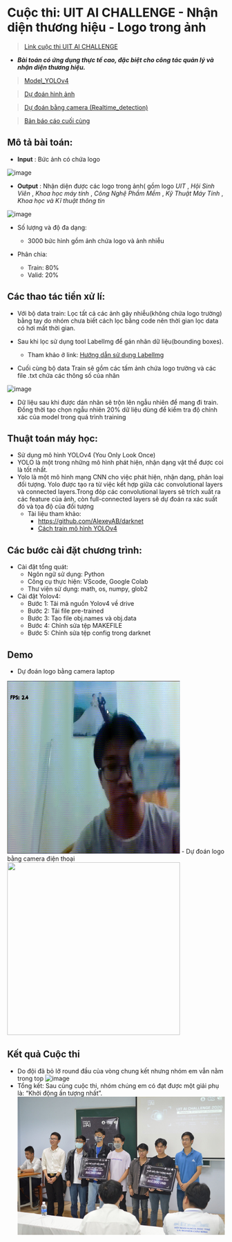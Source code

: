 # Cuộc thi: UIT AI CHALLENGE - Nhận diện thương hiệu - Logo trong ảnh
> [Link cuộc thi UIT AI CHALLENGE](http://aiclub.cs.uit.edu.vn/)

* ***Bài toán có ứng dụng thực tế cao, đặc biệt cho công tác quản lý và nhận diện thương hiệu.***
> [Model_YOLOv4](https://github.com/khoaphamj1505/CS114.L11.KHCL/blob/master/%C4%90%E1%BB%93%20%C3%A1n%20cu%E1%BB%91i%20k%E1%BB%B3/Train_model.ipynb)

> [Dự đoán hình ảnh](https://github.com/khoaphamj1505/CS114.L11.KHCL/blob/master/%C4%90%E1%BB%93%20%C3%A1n%20cu%E1%BB%91i%20k%E1%BB%B3/img_detect.py)

> [Dự đoán bằng camera (Realtime_detection)](https://github.com/khoaphamj1505/CS114.L11.KHCL/blob/master/%C4%90%E1%BB%93%20%C3%A1n%20cu%E1%BB%91i%20k%E1%BB%B3/realtime_detect.py)

> [Bản báo cáo cuối cùng](https://github.com/khoaphamj1505/CS114.L11.KHCL/blob/master/%C4%90%E1%BB%93%20%C3%A1n%20cu%E1%BB%91i%20k%E1%BB%B3/DoAnCuoiKi_CS114.L11.KHCL.pdf)

## Mô tả bài toán:
* **Input** : Bức ảnh có chứa logo

![image](https://user-images.githubusercontent.com/63738324/104817010-2b7ade80-5851-11eb-8695-14087312330b.png)
* **Output** : Nhận diện được các logo trong ảnh( gồm logo *UIT* , *Hội Sinh Viên* , *Khoa học máy tính* , *Công Nghệ Phầm Mềm* , *Kỹ Thuật Máy Tính* , *Khoa học và Kĩ thuật thông tin*  

![image](https://user-images.githubusercontent.com/63738324/104817036-506f5180-5851-11eb-9579-52cca3cdcd47.png)


* Số lượng và độ đa dạng:
	
	- 3000 bức hình gồm ảnh chứa logo và ảnh nhiễu

* Phân chia: 
	- Train: 80%
	- Valid: 20%
## Các thao tác tiền xử lí:
- Với bộ data train: Lọc tất cả các ảnh gây nhiễu(không chứa logo trường) bằng tay do nhóm chưa biết cách lọc bằng code nên thời gian lọc data có hơi mất thời gian. 
- Sau khi lọc sử dụng tool LabelImg để gán nhãn dữ liệu(bounding boxes).

	* Tham khảo ở link: [Hướng dẫn sử dụng LabelImg](https://github.com/tzutalin/labelImg)
- Cuối cùng bộ data Train sẽ gồm các tấm ảnh chứa logo trường và các file .txt chứa các thông số của nhãn

![image](https://user-images.githubusercontent.com/63738324/104817151-02a71900-5852-11eb-9dcf-29d4a97f32b7.png)

- Dữ liệu sau khi được dán nhãn sẽ trộn lên ngẫu nhiên để mang đi train. Đồng thời tạo chọn ngẫu nhiên 20% dữ liệu dùng để kiểm tra độ chính xác của model trong quá trình training

## Thuật toán máy học: 
- Sử dụng mô hình YOLOv4 (You Only Look Once)
- YOLO là một trong những mô hình phát hiện, nhận dạng vật thể được coi là tốt nhất.
- Yolo là một mô hình mạng CNN cho việc phát hiện, nhận dạng, phân loại đối tượng. Yolo được tạo ra từ việc kết hợp giữa các convolutional layers và connected layers.Trong đóp các convolutional layers sẽ trích xuất ra các feature của ảnh, còn full-connected layers sẽ dự đoán ra xác suất đó và tọa độ của đối tượng
	* Tài liệu tham khảo: 
		- https://github.com/AlexeyAB/darknet
		- [Cách train mô hình YOLOv4](https://www.miai.vn/2020/05/25/yolo-series-train-yolo-v4-train-tren-colab-chi-tiet-va-day-du-a-z/)
## Các bước cài đặt chương trình:
- Cài đặt tổng quát:
	- Ngôn ngữ sử dụng: Python
	- Công cụ thực hiện: VScode, Google Colab
	- Thư viện sử dụng: math, os, numpy, glob2
- Cài đặt Yolov4:
	* Bước 1: Tải mã nguồn Yolov4 về drive
	* Bước 2: Tải file pre-trained
	* Bước 3: Tạo file obj.names và obj.data
	* Bước 4: Chỉnh sửa tệp MAKEFILE
	* Bước 5: Chỉnh sửa tệp config trong darknet

## Demo
- Dự đoán logo bằng camera laptop
<img src="https://raw.githubusercontent.com/khoaphamj1505/CS114.L11.KHCL/master/%C4%90%E1%BB%93%20%C3%A1n%20cu%E1%BB%91i%20k%E1%BB%B3/Laptop_cam.gif" width="400" height="400" />
- Dự đoán logo bằng camera điện thoại
<img src="https://github.com/khoaphamj1505/CS114.L11.KHCL/blob/master/%C4%90%E1%BB%93%20%C3%A1n%20cu%E1%BB%91i%20k%E1%BB%B3/Mobile_cam.gif?raw=true" width="400" height="400" />

## Kết quả Cuộc thi
- Do đội đã bỏ lỡ round đầu của vòng chung kết nhưng nhóm em vẫn nằm trong top 
![image](https://user-images.githubusercontent.com/63738324/106298755-e14d2080-6286-11eb-8992-b3cf19dbac5e.png)
- Tổng kết:  Sau cùng cuộc thi, nhóm chúng em có đạt được một giải phụ là: “Khởi động ấn tượng nhất”. 
![image](https://github.com/khoaphamj1505/CS114.L11.KHCL/blob/master/%C4%90%E1%BB%93%20%C3%A1n%20cu%E1%BB%91i%20k%E1%BB%B3/Prize.png)


